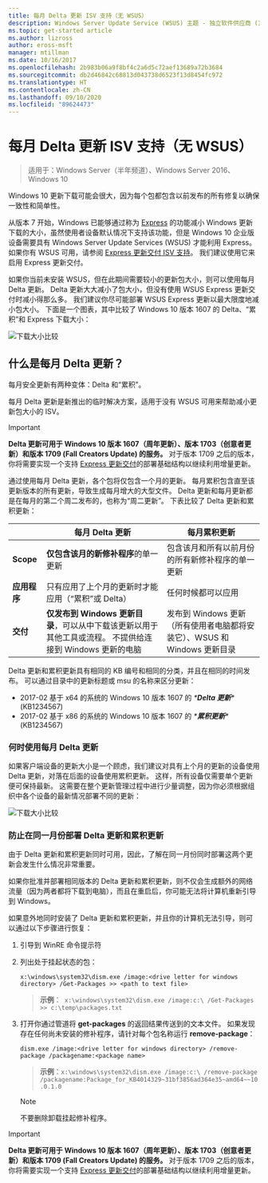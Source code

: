 ```yaml
---
title: 每月 Delta 更新 ISV 支持（无 WSUS）
description: Windows Server Update Service (WSUS) 主题 - 独立软件供应商 (ISV) 如何临时使用每月 Delta 更新而非 WSUS Express 更新交付来减小包大小
ms.topic: get-started article
ms.author: lizross
author: eross-msft
manager: mtillman
ms.date: 10/16/2017
ms.openlocfilehash: 2b983b06a9f8bf4c2a6d5c72aef13689a72b3684
ms.sourcegitcommit: db2d46842c68813d043738d6523f13d8454fc972
ms.translationtype: HT
ms.contentlocale: zh-CN
ms.lasthandoff: 09/10/2020
ms.locfileid: "89624473"
---
```

# <a name="monthly-delta-update-isv-support-without-wsus"></a>每月 Delta 更新 ISV 支持（无 WSUS）

>适用于：Windows Server（半年频道）、Windows Server 2016、Windows 10

Windows 10 更新下载可能会很大，因为每个包都包含以前发布的所有修复以确保一致性和简单性。

从版本 7 开始，Windows 已能够通过称为 [Express](/previous-versions/windows/it-pro/windows-server-2008-R2-and-2008/cc708456(v=ws.10)#Anchor_2) 的功能减小 Windows 更新下载的大小，虽然使用者设备默认情况下支持该功能，但是 Windows 10 企业版设备需要具有 Windows Server Update Services (WSUS) 才能利用 Express。 如果你有 WSUS 可用，请参阅 [Express 更新交付 ISV 支持](express-update-delivery-ISV-support.md)。 我们建议使用它来启用 Express 更新交付。

如果你当前未安装 WSUS，但在此期间需要较小的更新包大小，则可以使用每月 Delta 更新。 Delta 更新大大减小了包大小，但没有使用 WSUS Express 更新交付时减小得那么多。 我们建议你尽可能部署 WSUS Express 更新以最大限度地减小包大小。 下面是一个图表，其中比较了 Windows 10 版本 1607 的 Delta、“累积”和 Express 下载大小：

![下载大小比较](../../media/express-update-delivery-isv-support/delta-1.png)

## <a name="what-is-monthly-delta-update"></a>什么是每月 Delta 更新？

每月安全更新有两种变体：Delta 和“累积”。

每月 Delta 更新是新推出的临时解决方案，适用于没有 WSUS 可用来帮助减小更新包大小的 ISV。

>[!IMPORTANT]
>**Delta 更新可用于 Windows 10 版本 1607（周年更新）、版本 1703（创意者更新）和版本 1709 (Fall Creators Update) 的服务。** 对于版本 1709 之后的版本，你将需要实现一个支持 [Express 更新交付](express-update-delivery-ISV-support.md)的部署基础结构以继续利用增量更新。

通过使用每月 Delta 更新，各个包将仅包含一个月的更新。 每月累积包含直至该更新版本的所有更新，导致生成每月增大的大型文件。 Delta 更新和每月更新都是在每月的第二个周二发布的，也称为“周二更新”。 下表比较了 Delta 更新和累积更新：

|                    | 每月 **Delta** 更新                                                                                                                                                                                                       | 每月**累积**更新                                                                                                                                                                                             |
|--------------------|--------------------------------------------------------------------------------------------------------------------------------------------------------------------------------------------------------------------------------|---------------------------------------------------------------------------------------------------------------------------------------------------------------------------------------------------------------------------|
| **Scope**          | **仅包含该月的新修补程序**的单一更新                                                                                                                                                                           | 包含该月和所有以前月份的所有新修补程序的单一更新                                                                                                                                                   |
| **应用程序**    | 只有应用了上个月的更新时才能应用（“累积”或 Delta）                                                                                                                                           | 任何时候都可以应用                                                                                                                                                                                                |
| **交付**       | **仅发布到 Windows 更新目录**，可以从中下载该更新以用于其他工具或流程。 不提供给连接到 Windows 更新的电脑                                                         | 发布到 Windows 更新（所有使用者电脑都将安装它）、WSUS 和 Windows 更新目录                                                                                                                |

Delta 更新和累积更新具有相同的 KB 编号和相同的分类，并且在相同的时间发布。 可以通过目录中的更新标题或 msu 的名称来区分更新：

- 2017-02 基于 x64 的系统的 Windows 10 版本 1607 的 *\***Delta 更新**\**   (KB1234567)
- 2017-02 基于 x86 的系统的 Windows 10 版本 1607 的 *\***累积更新**\**   (KB1234567)

### <a name="when-to-use-monthly-delta-update"></a>何时使用每月 Delta 更新

如果客户端设备的更新大小是一个顾虑，我们建议对具有上个月的更新的设备使用 Delta 更新，对落在后面的设备使用累积更新。 这样，所有设备仅需要单个更新便可保持最新。 这需要在整个更新管理过程中进行少量调整，因为你必须根据组织中各个设备的最新情况部署不同的更新：

![下载大小比较](../../media/express-update-delivery-isv-support/delta-2.png)

### <a name="prevent-deployment-of-delta-and-cumulative-updates-in-the-same-month"></a>防止在同一月份部署 Delta 更新和累积更新

由于 Delta 更新和累积更新同时可用，因此，了解在同一月份同时部署这两个更新会发生什么情况非常重要。

如果你批准并部署相同版本的 Delta 更新和累积更新，则不仅会生成额外的网络流量（因为两者都将下载到电脑），而且在重启后，你可能无法将计算机重新引导到 Windows。

如果意外地同时安装了 Delta 更新和累积更新，并且你的计算机无法引导，则可以通过以下步骤进行恢复：

1. 引导到 WinRE 命令提示符
2. 列出处于挂起状态的包：

    `x:\windows\system32\dism.exe /image:<drive letter for windows directory> /Get-Packages >> <path to text file>`

    > **示例**：` x:\windows\system32\dism.exe /image:c:\ /Get-Packages >> c:\temp\packages.txt`

3. 打开你通过管道将 **get-packages** 的返回结果传送到的文本文件。 如果发现存在任何尚未安装的修补程序，请针对每个包名称运行 **remove-package**：

   `dism.exe /image:<drive letter for windows directory> /remove-package /packagename:<package name>`

    > **示例**：`x:\windows\system32\dism.exe /image:c:\ /remove-package /packagename:Package_for_KB4014329~31bf3856ad364e35~amd64~~10.0.1.0`

    >[!NOTE]
    >不要删除卸载挂起修补程序。

>[!IMPORTANT]
>**Delta 更新可用于 Windows 10 版本 1607（周年更新）、版本 1703（创意者更新）和版本 1709 (Fall Creators Update) 的服务。** 对于版本 1709 之后的版本，你将需要实现一个支持 [Express 更新交付](express-update-delivery-ISV-support.md)的部署基础结构以继续利用增量更新。